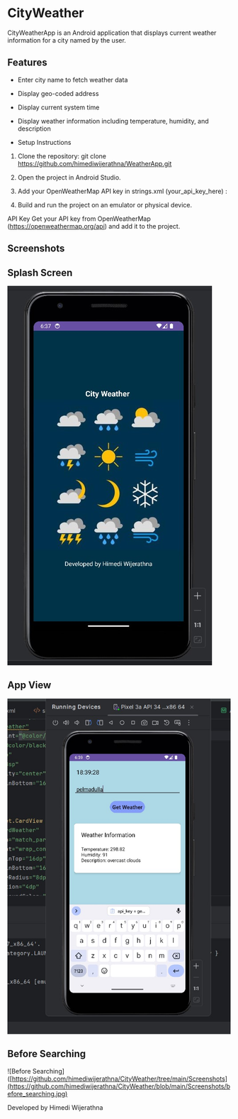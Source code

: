 # CityWeather
CityWeatherApp is an Android application that displays current weather information for a city named by the user.
## Features
- Enter city name to fetch weather data
- Display geo-coded address
- Display current system time
- Display weather information including temperature, humidity, and description

-  Setup Instructions
1. Clone the repository:
    git clone https://github.com/himediwijerathna/WeatherApp.git
2. Open the project in Android Studio.
3. Add your OpenWeatherMap API key in strings.xml (your_api_key_here) :
   
4. Build and run the project on an emulator or physical device.

API Key
Get your API key from OpenWeatherMap (https://openweathermap.org/api) and add it to the project.

## Screenshots
## Splash Screen

![Splash Screen View](https://github.com/himediwijerathna/CityWeather/blob/main/Screenshots/SplashScreen.jpg)

## App View

![App View](https://github.com/himediwijerathna/CityWeather/blob/main/Screenshots/AppView.jpg)

## Before Searching

![Before Searching]([https://github.com/himediwijerathna/CityWeather/tree/main/Screenshots](https://github.com/himediwijerathna/CityWeather/blob/main/Screenshots/before_searching.jpg)

Developed by Himedi Wijerathna
